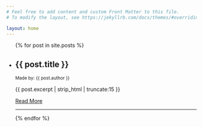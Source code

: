 ```yaml
---
# Feel free to add content and custom Front Matter to this file.
# To modify the layout, see https://jekyllrb.com/docs/themes/#overriding-theme-defaults

layout: home
---
```


<ul>
{% for post in site.posts %}
<li>
<h2>{{ post.title }}</h2>
<small>Made by: {{ post.author }}</small>
<p>{{ post.excerpt | strip_html | truncate:15 }}</p>
<a href="{{ site.baseurl }}{{ post.url }}">Read More</a>
<!-- <a href="{{ post.url }}">Read More</a> -->
</li>
<hr>
{% endfor %}
</ul>